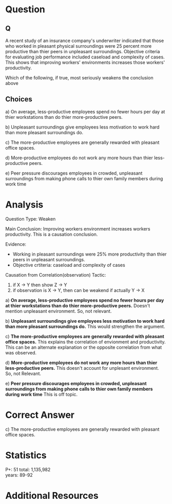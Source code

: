 # Question

## Q
A recent study of an insurance company's underwriter indicated that those who worked in pleasant physical surroundings were 25 percent more productive than thier peers in unpleasant surroundings. Objective criteria for evaluating job performance included caseload and complexity of cases. This shows that improving workers' environments increases those workers' productivity. 

Which of the following, if true, most seriously weakens the conclusion above
## Choices

a) On average, less-productive employees spend no fewer hours per day at thier workstations than do thier more-productive peers.

b) Unpleasant surroundings give employees less motivation to work hard than more pleasant surroundings do.

c) The more-productive employees are generally rewarded with pleasant office spaces.

d) More-productive employees do not work any more hours than thier less-productive peers.

e) Peer pressure discourages employees in crowded, unpleasant surroundings from making phone calls to thier own family members during work time

# Analysis

Question Type: Weaken

Main Conclusion: Improving workers environment increases workers productivity. This is a causation conclusion.

Evidence:
* Working in pleasant surroundings were 25% more productivity than thier peers in unpleasant surroundings.
* Objective crtiteria: caseload and complexity of cases

Causation from Correlation(observation)
Tactic:
1. if X -> Y then show Z -> Y
2. if observation is X -> Y, then can be weakend if actually Y -> X

a) **On average, less-productive employees spend no fewer hours per day at thier workstations than do thier more-productive peers.** Doesn't mention unpleasant environment. So, not relevant. 

b) **Unpleasant surroundings give employees less motivation to work hard than more pleasant surroundings do.** This would strengthen the argument.

c) **The more-productive employees are generally rewarded with pleasant office spaces.** This explains the correlation of envionment and productivity. This can be an alternate explanation or the opposite correlation from what was observed.

d) **More-productive employees do not work any more hours than thier less-productive peers.** This doesn't account for unplesant environment. So, not Relevant.

e) **Peer pressure discourages employees in crowded, unpleasant surroundings from making phone calls to thier own family members during work time** This is off topic.


# Correct Answer

c) The more-productive employees are generally rewarded with pleasant office spaces.

# Statistics
P+: 51
total: 1,135,982  
years: 89-92

# Additional Resources